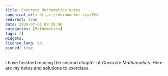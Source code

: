 ```yaml
---
title: Concrete Mathematics Notes
canonical_url: https://duinomaker.top/CM/
redirect: true
date: 2020-07-01 09:26:46
categories: [Mathematics]
tags: []
widgets:
license_lang: en
pinned: true
---
```


I have finished reading the second chapter of *Concrete Mathematics*. Here are my notes and solutions to exercises.